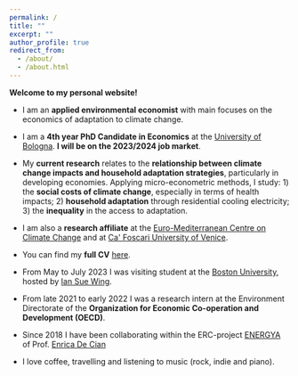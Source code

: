 ```yaml
---
permalink: /
title: ""
excerpt: ""
author_profile: true
redirect_from: 
  - /about/
  - /about.html
---
```


**Welcome to my personal website!** 

- I am an **applied environmental economist** with main focuses on the economics of adaptation to climate change. 

- I am a **4th year PhD Candidate in Economics** at the [University of Bologna](https://www.unibo.it/it). **I will be on the 2023/2024 job market**. 

- My **current research** relates to the **relationship between climate change impacts and household adaptation strategies**, particularly in developing economies. Applying micro-econometric methods, I study: 1) the **social costs of climate change**, especially in terms of health impacts; 2) **household adaptation** through residential cooling electricity; 3) the **inequality** in the access to adaptation.

- I am also a **research affiliate** at the [Euro-Mediterranean Centre on Climate Change](https://www.cmcc.it/) and at [Ca' Foscari University of Venice](https://www.unive.it/).

- You can find my **full CV** [here](https://fpavanello.github.io/files/CV.pdf).

- From May to July 2023 I was visiting student at the [Boston University](https://www.bu.edu/), hosted by [Ian Sue Wing](https://people.bu.edu/isw/).

- From late 2021 to early 2022 I was a research intern at the Environment Directorate of the **Organization for Economic Co-operation and Development (OECD)**.

- Since 2018 I have been collaborating within the ERC-project [ENERGYA](http://www.energy-a.eu/) of Prof. [Enrica De Cian](https://www.unive.it/data/people/5591358/)

- I love coffee, travelling and listening to music (rock, indie and piano).


